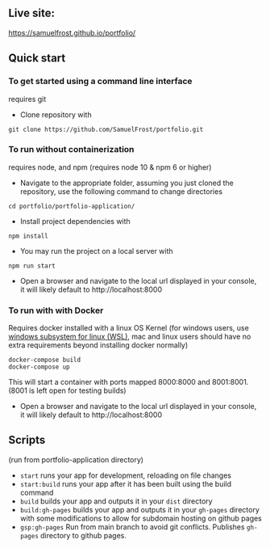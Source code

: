 ## Live site:
https://samuelfrost.github.io/portfolio/

## Quick start
### To get started using a command line interface
requires git
- Clone repository with
```
git clone https://github.com/SamuelFrost/portfolio.git
```
### To run without containerization
requires node, and npm (requires node 10 & npm 6 or higher)

- Navigate to the appropriate folder, assuming you just cloned the repository, use the following command to change directories
```
cd portfolio/portfolio-application/
```
- Install project dependencies with
```
npm install
```
- You may run the project on a local server with
```
npm run start
```
- Open a browser and navigate to the local url displayed in your console, it will likely default to http://localhost:8000

### To run with with Docker
Requires docker installed with a linux OS Kernel (for windows users, use [windows subsystem for linux (WSL)](https://learn.microsoft.com/en-us/windows/wsl/install), mac and linux users should have no extra requirements beyond installing docker normally)

```
docker-compose build
docker-compose up
```
This will start a container with ports mapped 8000:8000 and 8001:8001. (8001 is left open for testing builds)

- Open a browser and navigate to the local url displayed in your console, it will likely default to http://localhost:8000


## Scripts 
(run from portfolio-application directory)

- `start` runs your app for development, reloading on file changes
- `start:build` runs your app after it has been built using the build command
- `build` builds your app and outputs it in your `dist` directory
- `build:gh-pages` builds your app and outputs it in your `gh-pages` directory with some modifications to allow for subdomain hosting on github pages
- `gsp:gh-pages` Run from main branch to avoid git conflicts. Publishes `gh-pages` directory to github pages.